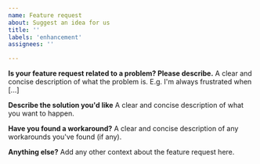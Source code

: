 ```yaml
---
name: Feature request
about: Suggest an idea for us
title: ''
labels: 'enhancement'
assignees: ''

---
```


**Is your feature request related to a problem? Please describe.**
A clear and concise description of what the problem is. E.g. I'm always frustrated when [...]

**Describe the solution you'd like**
A clear and concise description of what you want to happen.

**Have you found a workaround?**
A clear and concise description of any workarounds you've found (if any).

**Anything else?**
Add any other context about the feature request here.
